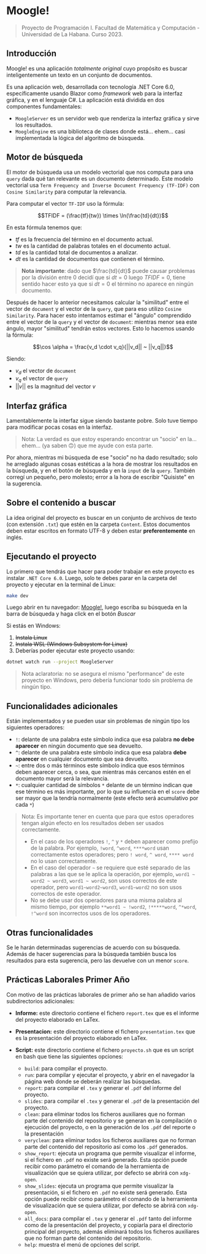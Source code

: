 # Moogle!

> Proyecto de Programación I.
> Facultad de Matemática y Computación - Universidad de La Habana.
> Curso 2023.

## Introducción

Moogle! es una aplicación *totalmente original* cuyo propósito es buscar inteligentemente un texto en un conjunto de documentos.

Es una aplicación web, desarrollada con tecnología .NET Core 6.0, específicamente usando Blazor como *framework* web para la interfaz gráfica, y en el lenguaje C#.
La aplicación está dividida en dos componentes fundamentales:

- `MoogleServer` es un servidor web que renderiza la interfaz gráfica y sirve los resultados.
- `MoogleEngine` es una biblioteca de clases donde está... ehem... casi implementada la lógica del algoritmo de búsqueda.

## Motor de búsqueda

El motor de búsqueda usa un modelo vectorial que nos computa para una `query` dada qué tan relevante es un documento determinado. Este modelo vectorial usa `Term Frequency and Inverse Document Frequency (TF-IDF)` con `Cosine Similarity` para computar la relevancia. 

Para computar el vector `TF-IDF` uso la fórmula:

$$TFIDF = (\frac{tf}{tw}) \times \ln(\frac{td}{dt})$$

En esta fórmula tenemos que:
 * $tf$ es la frecuencia del término en el documento actual.
 * $tw$ es la cantidad de palabras totales en el documento actual.
 * $td$ es la cantidad total de documentos a analizar.
 * $dt$ es la cantidad de documentos que contienen el término.

> **Nota importante**: dado que $\frac{td}{dt}$ puede causar problemas por la división entre $0$ decidí que si $dt = 0$ luego $TFIDF = 0$, tiene sentido hacer esto ya que si $dt = 0$ el término no aparece en ningún documento.

Después de hacer lo anterior necesitamos calcular la "similitud" entre el vector de `document` y el vector de la `query`, que para eso utilizo `Cosine Similarity`. 
Para hacer esto intentamos estimar el "ángulo" comprendido entre el vector de la `query` y el vector de `document`: mientras menor sea este ángulo, mayor "similitud" tendrán estos vectores. Esto lo hacemos usando la fórmula:

$$\cos \alpha = \frac{v_d \cdot v_q}{||v_d|| ~ ||v_q||}$$

Siendo:
 * $v_d$ el vector de `document`
 * $v_q$ el vector de `query`
 * $||v||$ es la magnitud del vector $v$

## Interfaz gráfica

Lamentablemente la interfaz sigue siendo bastante pobre. Solo tuve tiempo para modificar pocas cosas en la interfaz. 

> Nota: La verdad es que estoy esperando encontrar un "socio" en la... ehem... (ya saben 🙃) que me ayude con esta parte.

Por ahora, mientras mi búsqueda de ese "socio" no ha dado resultado; solo he arreglado algunas cosas estéticas a la hora de mostrar los resultados en la búsqueda, y en el botón de búsqueda y en la `input` de la `query`. También corregí un pequeño, pero molesto; error a la hora de escribir "Quisiste" en la sugerencia.

## Sobre el contenido a buscar

La idea original del proyecto es buscar en un conjunto de archivos de texto (con extensión `.txt`) que estén en la carpeta `Content`. Estos documentos deben estar escritos en formato UTF-8 y deben estar **preferentemente** en inglés.

## Ejecutando el proyecto

Lo primero que tendrás que hacer para poder trabajar en este proyecto es instalar `.NET Core 6.0`. Luego, solo te debes parar en la carpeta del proyecto y ejecutar en la terminal de Linux:

```bash
make dev
```

Luego abrir en tu navegador: [Moogle!](http://localhost:5000), luego escriba su búsqueda en la barra de búsqueda y haga click en el botón *Buscar*

Si estás en Windows:
 1. ~~Instala Linux~~
 2. ~~Instala WSL (Windows Subsystem for Linux)~~
 3. Deberías poder ejecutar este proyecto usando: 
 
 ```bash
 dotnet watch run --project MoogleServer
 ```
 
> Nota aclaratoria: no se asegura el mismo "performance" de este proyecto en Windows, pero debería funcionar todo sin problema de ningún tipo.

## Funcionalidades adicionales

Están implementados y se pueden usar sin problemas de ningún tipo los siguientes operadores:

 * `!`: delante de una palabra este símbolo indica que esa palabra **no debe aparecer** en ningún documento que sea devuelto.
 * `^`: delante de una palabra este símbolo indica que esa palabra **debe aparecer** en cualquier documento que sea devuelto.
 * `~`: entre dos o más términos este símbolo indica que esos términos deben aparecer cerca, o sea, que mientras más cercanos estén en el documento mayor será la relevancia.
 * `*`: cualquier cantidad de símbolos `*` delante de un término indican que ese término es más importante, por lo que su influencia en el `score` debe ser mayor que la tendría normalmente (este efecto será acumulativo por cada `*`)
 
> Nota: Es importante tener en cuenta que para que estos operadores tengan algún efecto en los resultados deben ser usados correctamente. 
> * En el caso de los operadores `!`, `^` y `*` deben aparecer como prefijo de la palabra. Por ejemplo, `!word`, `^word`, `****word` usan correctamente estos operadores; pero `! word`, `^ word`, `**** word` no lo usan correctamente.
> * En el caso del operador `~` se requiere que esté separado de las palabras a las que se le aplica la operación, por ejemplo, `word1 ~ word2 ~ word3`, `word1 ~ word2`, son usos correctos de este operador, pero `word1~word2~word3`, `word1~word2` no son usos correctos de este operador. 
> * No se debe usar dos operadores para una misma palabra al mismo tiempo, por ejemplo `**word1 ~ !word2`, `!*****word`, `^*word`, `!^word` son incorrectos usos de los operadores.
 
## Otras funcionalidades

Se le harán determinadas sugerencias de acuerdo con su búsqueda. Además de hacer sugerencias para la búsqueda también busca los resultados para esta sugerencia, pero las devuelve con un menor `score`.

## Prácticas Laborales Primer Año

Con motivo de las prácticas laborales de primer año se han añadido varios subdirectorios adicionales:

* **Informe:** este directorio contiene el fichero `report.tex` que es el informe del proyecto elaborado en LaTex.
* **Presentacion:** este directorio contiene el fichero `presentation.tex` que es la presentación del proyecto elaborado en LaTex.
* **Script:** este directorio contiene el fichero `proyecto.sh` que es un script en bash que tiene las siguientes opciones:
  
  * `build`: para compilar el proyecto.
  * `run`: para compilar y ejecutar el proyecto, y abrir en el navegador la página web donde se deberán realizar las búsquedas.
  * `report`: para compilar el `.tex` y generar el `.pdf` del informe del proyecto.
  * `slides`: para compilar el `.tex` y generar el `.pdf` de la presentación del proyecto.
  * `clean`: para eliminar todos los ficheros auxiliares que no forman parte del contenido del repositorio y se generan en la compilación o ejecución del proyecto, o en la generación de los `.pdf` del reporte o la presentación
  * `veryclean`: para eliminar todos los ficheros auxiliares que no forman parte del contenido del repositorio así como los `.pdf` generados.
  * `show_report`: ejecuta un programa que permite visualizar el informe, si el fichero en `.pdf` no existe será generado. Esta opción puede recibir como parámetro el comando de la herramienta de visualización que se quiera utilizar, por defecto se abrirá con `xdg-open`.
  * `show_slides`: ejecuta un programa que permite visualizar la presentación, si el fichero en `.pdf` no existe será generado. Esta opción puede recibir como parámetro el comando de la herramienta de visualización que se quiera utilizar, por defecto se abrirá con `xdg-open`.
  * `all_docs`: para compilar el `.tex` y generar el `.pdf` tanto del informe como de la presentación del proyecto, y copiarla para el directorio principal del proyecto, además eliminará todos los ficheros auxiliares que no forman parte del contenido del repositorio.
  * `help`: muestra el menú de opciones del script.